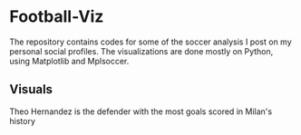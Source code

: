 # Football-Viz

The repository contains codes for some of the soccer analysis I post on my personal social profiles. The visualizations are done mostly on Python, using Matplotlib and Mplsoccer.

## Visuals
Theo Hernandez is the defender with the most goals scored in Milan's history
